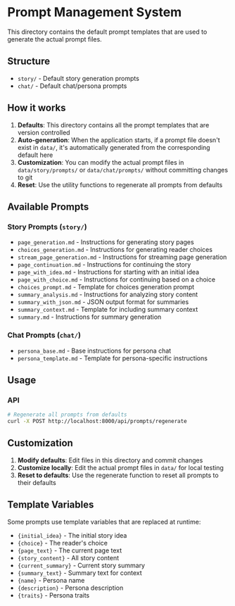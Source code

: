 # Prompt Management System

This directory contains the default prompt templates that are used to generate the actual prompt files.

## Structure

- `story/` - Default story generation prompts
- `chat/` - Default chat/persona prompts

## How it works

1. **Defaults**: This directory contains all the prompt templates that are version controlled
2. **Auto-generation**: When the application starts, if a prompt file doesn't exist in `data/`, it's automatically generated from the corresponding default here
3. **Customization**: You can modify the actual prompt files in `data/story/prompts/` or `data/chat/prompts/` without committing changes to git
4. **Reset**: Use the utility functions to regenerate all prompts from defaults

## Available Prompts

### Story Prompts (`story/`)
- `page_generation.md` - Instructions for generating story pages
- `choices_generation.md` - Instructions for generating reader choices
- `stream_page_generation.md` - Instructions for streaming page generation
- `page_continuation.md` - Instructions for continuing the story
- `page_with_idea.md` - Instructions for starting with an initial idea
- `page_with_choice.md` - Instructions for continuing based on a choice
- `choices_prompt.md` - Template for choices generation prompt
- `summary_analysis.md` - Instructions for analyzing story content
- `summary_with_json.md` - JSON output format for summaries
- `summary_context.md` - Template for including summary context
- `summary.md` - Instructions for summary generation

### Chat Prompts (`chat/`)
- `persona_base.md` - Base instructions for persona chat
- `persona_template.md` - Template for persona-specific instructions

## Usage

### API
```bash
# Regenerate all prompts from defaults
curl -X POST http://localhost:8000/api/prompts/regenerate
```

## Customization

1. **Modify defaults**: Edit files in this directory and commit changes
2. **Customize locally**: Edit the actual prompt files in `data/` for local testing
3. **Reset to defaults**: Use the regenerate function to reset all prompts to their defaults

## Template Variables

Some prompts use template variables that are replaced at runtime:

- `{initial_idea}` - The initial story idea
- `{choice}` - The reader's choice
- `{page_text}` - The current page text
- `{story_content}` - All story content
- `{current_summary}` - Current story summary
- `{summary_text}` - Summary text for context
- `{name}` - Persona name
- `{description}` - Persona description
- `{traits}` - Persona traits
